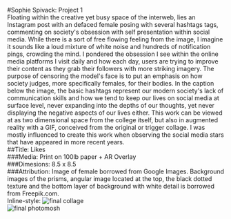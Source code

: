 #Sophie Spivack: Project 1 <br>
Floating within the creative yet busy space of the interweb, lies an Instagram post with an defaced female posing with several hashtags tags, commenting on society's obsession with self presentation within social media. While there is a sort of free flowing feeling from the image, I imagine it sounds like a loud mixture of white noise and hundreds of notification pings, crowding the mind. I pondered the obsession I see within the online media platforms I visit daily and how each day, users are trying to improve their content as they grab their followers with more striking imagery. The purpose of censoring the model's face is to put an emphasis on how society judges, more specifically females, for their bodies. In the caption below the image, the basic hashtags represent our modern society's lack of communication skills and how we tend to keep our lives on social media at surface level, never expanding into the depths of our thoughts, yet never displaying the negative aspects of our lives either. This work can be viewed at as two dimensional space from the college itself, but also in augmented reality with a GIF, conceived from the original or trigger collage. I was mostly influenced to create this work when observing the social media stars that have appeared in more recent years.<br>
##Title: Likes <br>
###Media: Print on 100lb paper + AR Overlay <br>
###Dimesions: 8.5 x 8.5 <br>
###Attribution: Image of female borrowed from Google Images. Background images of the prisms, angular image located at the top, the black dotted texture and the bottom layer of background with white detail is borrowed from Freepik.com. <br>
Inline-style: 
![final collage](https://imgur.com/a/zEpXPJi"Like") <br>
![final photomosh](file:///Users/sophiespivack/Desktop/sophie_spivack_finalmosh.gif)
